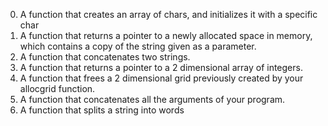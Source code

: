 0) A function that creates an array of chars, and initializes it with a specific char
1) A function that returns a pointer to a newly allocated space in memory, which contains a copy of the string given as a parameter.
2) A function that concatenates two strings.
3) A function that returns a pointer to a 2 dimensional array of integers.
4) A function that frees a 2 dimensional grid previously created by your allocgrid function.
5) A function that concatenates all the arguments of your program.
6) A function that splits a string into words
